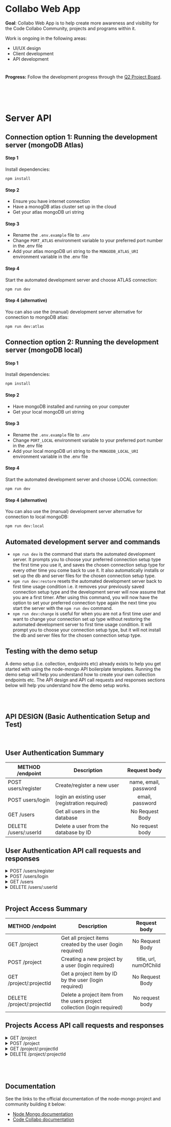 # Collabo Web App
**Goal**: Collabo Web App is to help create more awareness and visiblity for the Code Collabo Community, projects and programs within it.

Work is ongoing in the following areas:
- UI/UX design
- Client development
- API development

#
**Progress:** Follow the development progress through the [Q2 Project Board](https://github.com/orgs/code-collabo/projects/1/views/6).

<br/>
<br/>
<br/>

# Server API

## Connection option 1: Running the development server (mongoDB Atlas)
#### Step 1
Install dependencies:
````
npm install
````

#### Step 2
- Ensure you have internet connection
- Have a monogDB atlas cluster set up in the cloud
- Get your atlas mongoDB uri string

#### Step 3
- Rename the `.env.example` file to `.env`
- Change `PORT_ATLAS` environment variable to your preferred port number in the .env file
- Add your atlas mongoDB uri string to the `MONGODB_ATLAS_URI` environment variable in the .env file

#### Step 4
Start the automated development server and choose ATLAS connection:
````
npm run dev
````

#### Step 4 (alternative)
You can also use the (manual) development server alternative for connection to mongoDB atlas:
````
npm run dev:atlas
````

## Connection option 2: Running the development server (mongoDB local)
#### Step 1
Install dependencies:
````
npm install
````

#### Step 2
- Have mongoDB installed and running on your computer
- Get your local mongoDB uri string

#### Step 3
- Rename the `.env.example` file to `.env`
- Change `PORT_LOCAL` environment variable to your preferred port number in the .env file
- Add your local mongoDB uri string to the `MONGODB_LOCAL_URI` environment variable in the .env file

#### Step 4
Start the automated development server and choose LOCAL connection:
````
npm run dev
````

#### Step 4 (alternative)
You can also use the (manual) development server alternative for connection to local mongoDB:
````
npm run dev:local
````

## Automated development server and commands
- `npm run dev` is the command that starts the automated development server. It prompts you to choose your preferred connection setup type the first time you use it, and saves the chosen connection setup type for every other time you come back to use it. It also automatically installs or set up the db and server files for the chosen connection setup type.
- `npm run dev:restore` resets the automated development server back to first time usage condition i.e. it removes your previously saved connection setup type and the development server will now assume that you are a first timer. After using this command, you will now have the option to set your preferred connection type again the next time you start the server with the `npm run dev` command.
- `npm run dev:change` is useful for when you are not a first time user and want to change your connection set up type without restoring the automated development server to first time usage condition. It will prompt you to choose your connection setup type, but it will not install the db and server files for the chosen connection setup type.

## Testing with the demo setup
A demo setup (i.e. collection, endpoints etc) already exists to help you get started with using the node-mongo API boilerplate templates. Running the demo setup will help you understand how to create your own collection endpoints etc. The API design and API call requests and responses sections below will help you understand how the demo setup works.

<br/>
<br/>

## API DESIGN (Basic Authentication Setup and Test)

<br/>

## User Authentication Summary

|METHOD /endpoint|Description|Request body|
|--|--|:--:|
|POST users/register|Create/register a new user|name, email, password|
|POST users/login|login an existing user (registration required)|email, password|
|GET /users|Get all users in the database |No Request Body|
|DELETE /users/:userId|Delete a user from the database by ID|No request body|

## User Authentication API call requests and responses

<details>
<summary>POST /users/register</summary>
<br/>
    <b>Request body shape</b>
    <br/><br/>
<pre>
{
    "name": "string (required)",
    "email": "string (required)", 
    "password": "string (required)"
}
</pre>
<br/>
     <b>Successful response shape</b>
    <br/><br/>
<pre>
{
    "message": "string",
    "user": {
        "_id": "string",
        "name": "string",
        "email": "email",
        "token": "string (JWT)",
        "createdAt": "string",
        "updatedAt": "string",
        "requests": "string"
    }
}
</pre>
</details>




<details>
<summary>POST /users/login</summary>
<br/>
    <b>Request body shape</b>
    <br/><br/>
<pre>
{
    "email": "string (required)", 
    "password": "string (required)"
}
</pre>
<br/>
     <b>Successful response shape</b>
    <br/><br/>
<pre>
{
    "message": "string",
    "user": {
        "_id": "string",
        "name": "string",
        "email": "email",
        "token": "string (JWT)",
        "createdAt": "string",
        "updatedAt": "string",
        "requests": "string"
    }
}
</pre>
</details>



<details>
<summary>GET /users</summary>
<br/>
    <b>Request body shape</b>
    <br/><br/>
<pre>
No request body
</pre>
<br/>
     <b>Successful response shape</b>
    <br/><br/>
<pre>
{
    "count": number,
    "users": [
        {
            "_id": "string",
            "name": "string",
            "email": "string",
            "createdAt": "string",
            "updatedAt": "string",
            "requests": "string"
        },
        // etc.
    ]
}
</pre>
</details>


<details>
<summary>DELETE /users/:userId</summary>
<br/>
    <b>Request body shape</b>
    <br/><br/>
<pre>
No request body
</pre>
<br/>
     <b>Successful response shape</b>
    <br/><br/>
<pre>
{
    "message": "string",
    "requests": {
        "GET": {
            "method": "string",
            "description": "string",
            "url": "string"
        },
        "POST": {
            "method": "string",
            "description": "string",
            "url": "http://localhost:8070/users/register",
            "body": {
                "name": "string (required)",
                "email": "string (required)", 
                "password": "string (required)"
            }
        }
    }
}
</pre>
</details>

</br>

## Project Access Summary

|METHOD /endpoint|Description|Request body|
|--|--|:--:|
|GET /project|Get all project items created by the user (login required)| No Request Body |
|POST /project|Creating a new project by a user (login required)|title, url, numOfChild|
|GET /project/:projectId|Get a project item by ID by the user (login required)|No Request Body|
|DELETE /project/:projectId|Delete a project item from the users project collection (login required)|No request body|

## Projects Access API call requests and responses

<details>
<summary>GET /project</summary>
<br/>
    <b>Request body shape</b>
    <br/><br/>
<pre>
No request body
</pre>
<br/>
     <b>Successful response shape</b>
    <br/><br/>
<pre>
{
    "count": number,
    "projects": [
        {
            "_id": "string",
            "title": "string",
            "url": "string",
            "type": "string",
            "children": {
                "count": number,
                "list": [
                    {
                        "title": "string",
                        "url": "string"
                    },
                    // etc.
                ]
            },
            "issues": {
                "url": "string"
            },
            "createdBy": "string",
            "requests": "string"
        }
    ]
}
</pre>
</details>



<details>
<summary>POST /project</summary>
<br/>
    <b>Request body shape</b>
    <br/><br/>
<pre>
{
    "title": "string",
    "url": "string",
    "type": "string ("parent" or "stand-alone")",
    "children": [
        {
            "title":"string",
            "url":"string"
        },
        // etc.
    ],
    "issues": {
        "url": "string"
    }
}
</pre>
<br/>
     <b>Successful response shape</b>
    <br/><br/>
<pre>
{
    "message": "string",
    "newProject": {
        "_id": "string",
        "title": "string",
        "url": "string",
        "type": "string",
        "children": [

        ],
        "issues": {
            "url": "string"
        },
        "createdBy": "string (user id)",
        "requests": "string"
    }
}
</pre>
</details>



<details>
<summary>GET /project/:projectId</summary>
<br/>
    <b>Request body shape</b>
    <br/><br/>
<pre>
No request body
</pre>
<br/>
     <b>Successful response shape</b>
    <br/><br/>
<pre>
{
    "_id": "string",
    "title": "string",
    "url": "string",
    "type": "string",
    "children": {
        "count": number,
        "list": [

        ]
    },
    "issues": {
        "url": "string"
    },
    "createdBy": "string (user id)",
    "requests": "string"
}
</pre>
</details>


<details>
<summary>DELETE /project/:projectId</summary>
<br/>
    <b>Request body shape</b>
    <br/><br/>
<pre>
No request body
</pre>
<br/>
     <b>Successful response shape</b>
    <br/><br/>
<pre>
{
    "message": "string",
    "requests": {
        "GET": {
            "method": "string",
            "description": "string",
            "url": "string"
        },
        "POST": {
            "method": "string",
            "description": "string",
            "url": "string",
            "body": {
                "title": "string",
                "url": "string",
                "type": "string",
                "children": [
                    {
                        "title": "string",
                        "url": "string"
                    },
                    "Note: add as many objects (having title and url properties) as you like in this children array"
                ],
                "issues": {
                    "url": "string"
                }
            }
        }
    }
}
</pre>
</details>

</br>
</br>
</br>

## Documentation
See the links to the official documentation of the node-mongo project and community building it below:
- [Node Mongo documentation](https://code-collabo.gitbook.io/node-mongo-v2.0.0)
- [Code Collabo documentation](https://code-collabo.gitbook.io/community-doc-v1.0.0)

